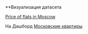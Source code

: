 ﻿**Визуализация датасета

[Price of flats in Moscow](https://www.kaggle.com/datasets/hugoncosta/price-of-flats-in-moscow)

На Дашборд [Московские квартиры](https://datalens.yandex/lquuovfzx1kgc)

